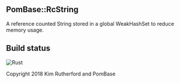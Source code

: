 ## PomBase::RcString

A reference counted String stored in a global WeakHashSet to reduce
memory usage.

Build status
------------

![Rust](https://github.com/pombase/pombase_rc_string/workflows/Rust/badge.svg)

Copyright 2018 Kim Rutherford and PomBase
